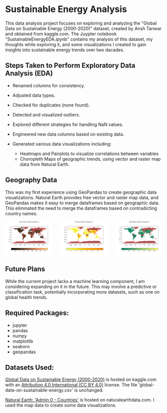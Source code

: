 # Sustainable Energy Analysis
This data analysis project focuses on exploring and analyzing the "Global Data on Sustainable Energy (2000-2020)"
dataset, created by Ansh Tanwar and obtained from kaggle.com. 
The Juypter notebook "SustainableEnergyEDA.ipynb" contains my analysis of this dataset, 
my thoughts while exploring it, and some visualizations I created to gain insights into sustainable energy trends over two dacades.


## Steps Taken to Perform Exploratory Data Analysis (EDA)
- Renamed columns for consistency.
- Adjusted data types.
- Checked for duplicates (none found).
- Detected and visualized outliers.
- Explored different strategies for handling NaN values.
- Engineered new data columns based on existing data.

- Generated various data visualizations including:
  - Heatmaps and Pairplots to visualize correlations between variables
  - Choropleth Maps of geographic trends, using vector and raster map data from Natural Earth.


## Geography Data
This was my first experience using GeoPandas to create geographic data visualizations.
Natural Earth provides free vector and raster map data, 
and GeoPandas makes it easy to merge dataframes based on geographic data. 
This eliminated the need to merge the dataframes based on contradicting country names.


<div style="display: flex; justify-content: space-between;">
    <img src="images/Fossil_Fuels_Growth.png" alt="Choropleth map of Fossil Fuel Growth" width="30%">
    <img src="images/Nuclear_Growth.png" alt="Choropleth map of Nuclear Growth" width="30%">
    <img src="images/Renewables_Growth.png" alt="Choropleth map of Renewables Growth" width="30%">
</div>

<!--
![Choropleth map of Fossil Fuel Growth][fossil_fuels_growth]
![Choropleth map of Nuclear Growth][nuclear_growth]
![Choropleth map of Renewables Growth][renewables_growth] -->


## Future Plans
While the current project lacks a machine learning component, I am considering expanding on it in the future.
This may involve a predictive or classification task, potentially incorporating more datasets, such as one on global health trends.

## Required Packages:
- jupyter
- pandas
- numpy
- matplotlib
- seaborn
- geopandas


## Datasets Used:
[Global Data on Sustainable Energy (2000-2020)](https://www.kaggle.com/datasets/anshtanwar/global-data-on-sustainable-energy)
is hosted on kaggle.com with an [Attribution 4.0 International (CC BY 4.0)](https://creativecommons.org/licenses/by/4.0/legalcode) license.
The file 'global-data-on-sustainable-energy.csv' is unchanged.

[Natural Earth: 'Admin 0 - Countries'](https://www.naturalearthdata.com/downloads/110m-cultural-vectors/110m-admin-0-countries/)
is hosted on naturalearthdata.com. I used the map data to create some data visualizations.


[fossil_fuels_growth]: images/Fossil_Fuels_Growth.png
[nuclear_growth]: images/Nuclear_Growth.png
[renewables_growth]: images/Renewables_Growth.png